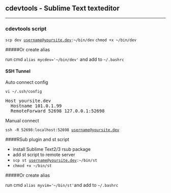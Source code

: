 ## cdevtools - Sublime Text texteditor

---
### cdevtools script

<code>scp dev username@yoursite.dev:~/bin/dev</code>
<code>chmod +x ~/bin/dev</code>

#####Or create alias

run cmd
<code>alias mycdev='~/bin/dev'</code> 
and add to
<code>~/.bashrc </code>
#### SSH Tunnel

Auto connect config

<code>vi ~/.ssh/config</code>

<pre>
Host yoursite.dev
  Hostname 101.0.1.99
  RemoteForward 52698 127.0.0.1:52698
</pre>

Manual connect

<code>ssh -R 52698:localhost:52698 username@yoursite.dev</code>


####RSub plugin and st script
- install Sublime Text2/3 rsub package 
- add st script to remote server
- <code>scp st username@yoursite.dev:~/bin/st</code>
- <code>chmod +x ~/bin/st</code>

#####Or create alias

run cmd
<code>alias myvim='~/bin/st'</code>and add to
<code>~/.bashrc </code>